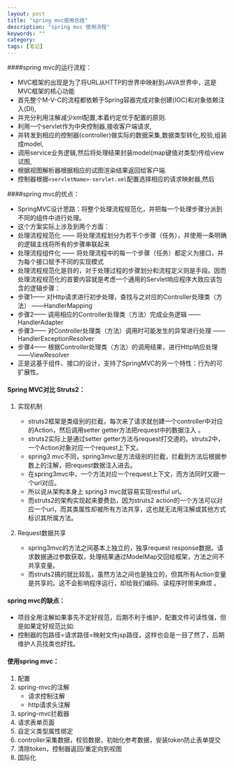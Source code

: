 ```yaml
---
layout: post
title: "spring mvc使用总结"
description: "spring mvc 使用流程"
keywords: ""
category: 
tags: [笔记]
---
```

####spring mvc的运行流程：
- MVC框架的出现是为了将URL从HTTP的世界中映射到JAVA世界中，这是MVC框架的核心功能
- 首先整个M-V-C的流程都依赖于Spring容器完成对象创建(IOC)和对象依赖注入(DI),
- 并充分利用注解减少xml配置,本着约定优于配置的原则.
- 利用一个servlet作为中央控制器,接收客户端请求,
- 并转发到相应的控制器(controller)做实际的数据采集,数据类型转化,校验,组装成model,
- 调用service业务逻辑,然后将处理结果封装model(map键值对类型)传给view试图,
- 根据视图解析器根据相应的试图渲染结果返回给客户端.
- 控制器根据`<servletName>-servlet.xml`配置选择相应的请求映射器,然后

####spring mvc的优点：
- SpringMVC设计思路：将整个处理流程规范化，并把每一个处理步骤分派到不同的组件中进行处理。
- 这个方案实际上涉及到两个方面：
- 处理流程规范化 —— 将处理流程划分为若干个步骤（任务），并使用一条明确的逻辑主线将所有的步骤串联起来
- 处理流程组件化 —— 将处理流程中的每一个步骤（任务）都定义为接口，并为每个接口赋予不同的实现模式
- 处理流程规范化是目的，对于处理过程的步骤划分和流程定义则是手段。因而处理流程规范化的首要内容就是考虑一个通用的Servlet响应程序大致应该包含的逻辑步骤：
- 步骤1—— 对Http请求进行初步处理，查找与之对应的Controller处理类（方法）   ——HandlerMapping
- 步骤2—— 调用相应的Controller处理类（方法）完成业务逻辑                    ——HandlerAdapter
- 步骤3—— 对Controller处理类（方法）调用时可能发生的异常进行处理            ——HandlerExceptionResolver
- 步骤4—— 根据Controller处理类（方法）的调用结果，进行Http响应处理       ——ViewResolver
- 正是这基于组件、接口的设计，支持了SpringMVC的另一个特性：行为的可扩展性。

#### Spring MVC对比 Struts2：
1. 实现机制
	- struts2框架是类级别的拦截，每次来了请求就创建一个controller中对应的Action，然后调用setter getter方法把request中的数据注入 。
	- struts2实际上是通过setter getter方法与request打交道的。struts2中，一个Action对象对应一个request上下文。
	- spring3 mvc不同，spring3mvc是方法级别的拦截，拦截到方法后根据参数上的注解，把request数据注入进去。
	- 在spring3mvc中，一个方法对应一个request上下文，而方法同时又跟一个url对应。
	- 所以说从架构本身上 spring3 mvc就容易实现restful url。
	- 而struts2的架构实现起来要费劲，因为struts2 action的一个方法可以对应一个url，而其类属性却被所有方法共享，这也就无法用注解或其他方式标识其所属方法。

2. Request数据共享
	- spring3mvc的方法之间基本上独立的，独享request response数据。请求数据通过参数获取，处理结果通过ModelMap交回给框架，方法之间不共享变量。
	- 而struts2搞的就比较乱，虽然方法之间也是独立的，但其所有Action变量是共享的。这不会影响程序运行，却给我们编码、读程序时带来麻烦 。

#### spring mvc的缺点：
- 项目全用注解如果事先不定好规范，后期不利于维护，配置文件可读性强，但是如果定好规范比如:
- 控制器的包路径=请求路径=映射文件jsp路径，这样也会是一目了然了，后期维护人员找类也好找。

#### 使用spring mvc：
1. 配置
2. spring-mvc的注解
	 - 请求控制注解
	 - http请求头注解
3. spring-mvc拦截器
4. 请求表单页面
5. 自定义类型属性绑定
6. controller采集数据，校验数据，初始化参考数据，安装token防止表单提交
7. 清除token，控制器返回/重定向到视图
8. 国际化


